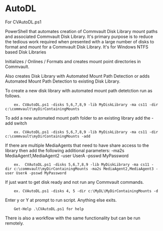 # AutoDL

For CVAutoDL.ps1

PowerShell that automates creation of Commvault Disk Library mount paths and associated Commvault Disk Library. It's primary purpose is to reduce the tedious work required when presented with a large number of disks to format and mount for a Commvault Disk Library. It's for Windows NTFS based Disk Libraries

Initializes / Onlines / Formats and creates mount point directories in Commvault. 

Also creates Disk Library with Automated Mount Path Detection or adds Automated Mount Path Detection to existing Disk Library.

To create a new disk library with automated mount path detetction run as follows. 

        ex. CVAutoDL.ps1 -disks 5,6,7,8,9 -lib MyDiskLibrary -ma cs11 -dir c:\commvault\myDirContainingMounts

To add a new automated mount path folder to an existing library add the -add switch
   
        ex. CVAutoDL.ps1 -disks 5,6,7,8,9 -lib MyDiskLibrary -ma cs11 -dir c:\commvault\myDirContainingMounts -add

If there are multiple MediaAgents that need to have share access to the library then add the following additional parameters: -ma2s MediaAgent1,MediaAgent2 -user UserA -psswd MyPassword
    
        ex.  CVAutoDL.ps1 -disks 5,6,7,8,9 -lib MyDiskLibrary -ma cs11 -dir c:\commvault\myDirContainingMounts -ma2s MediaAgent2,MediaAgent3 -user UserA -psswd MyPassword

 If just want to get disk ready and not run any Commvault commands. 
 
        ex. CVAutoDL.ps1 -disks 4, 5 -dir c:\MyDL\MyDirContainingMounts -d

Enter y or Y at prompt to run script. Anything else exits.

        Get-Help .\CVAutoDL.ps1 for help

There is also a workflow with the same functionality but can be run remotely.
